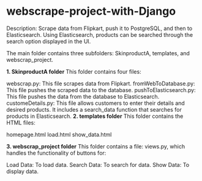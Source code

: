 # webscrape-project-with-Django

Description: Scrape data from Flipkart, push it to PostgreSQL, and then to Elasticsearch. Using Elasticsearch, products can be searched through the search option displayed in the UI.

The main folder contains three subfolders: SkinproductA, templates, and webscrap_project.

**1. SkinproductA folder**
This folder contains four files:

webscrap.py: This file scrapes data from Flipkart.
fromWebToDatabase.py: This file pushes the scraped data to the database.
pushToElasticsearch.py: This file pushes the data from the database to Elasticsearch.
customeDetails.py: This file allows customers to enter their details and desired products. It includes a search_data function that searches for products in Elasticsearch.
**2. templates folder**
This folder contains the HTML files:

homepage.html
load.html
show_data.html

**3. webscrap_project folder**
This folder contains a file: views.py, which handles the functionality of buttons for:

Load Data: To load data.
Search Data: To search for data.
Show Data: To display data.

